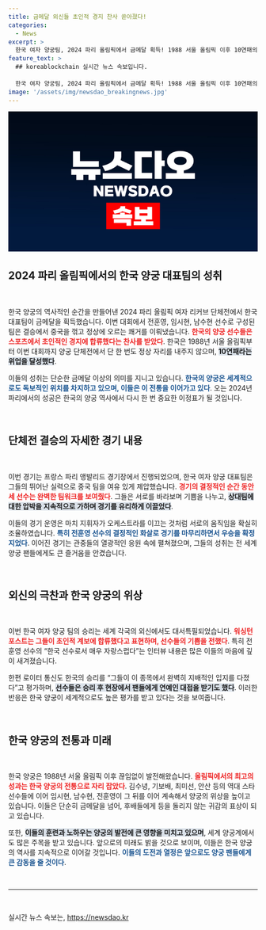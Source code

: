 ```yaml
---
title: 금메달 외신들 초인적 경지 찬사 쏟아졌다!
categories:
  - News
excerpt: >
  한국 여자 양궁팀, 2024 파리 올림픽에서 금메달 획득! 1988 서울 올림픽 이후 10연패의 위업을 달성한 그들의 기적과 외신의 찬사를 확인하세요!
feature_text: >
  ## koreablockchain 실시간 뉴스 속보입니다.

  한국 여자 양궁팀, 2024 파리 올림픽에서 금메달 획득! 1988 서울 올림픽 이후 10연패의 위업을 달성한 그들의 기적과 외신의 찬사를 확인하세요!
image: '/assets/img/newsdao_breakingnews.jpg'
---
```


<p><img src="/assets/img/newsdao_breakingnews.jpg" alt="koreablockchain 속보" /></p>

<h2 data-ke-size="size26">2024 파리 올림픽에서의 한국 양궁 대표팀의 성취</h2>

<p data-ke-size="size16">&nbsp;</p>

<p>한국 양궁의 역사적인 순간을 만들어낸 2024 파리 올림픽 여자 리커브 단체전에서 한국 대표팀이 금메달을 획득했습니다. 이번 대회에서 전훈영, 임시현, 남수현 선수로 구성된 팀은 결승에서 중국을 꺾고 정상에 오르는 쾌거를 이뤄냈습니다. <b><span style="color: #ee2323;">한국의 양궁 선수들은 스포츠에서 초인적인 경지에 합류했다는 찬사를 받았다</span></b>. 한국은 1988년 서울 올림픽부터 이번 대회까지 양궁 단체전에서 단 한 번도 정상 자리를 내주지 않으며, <b><span style="background-color: #21538527;">10연패라는 위업을 달성했다</span></b>. </p>

<p>이들의 성취는 단순한 금메달 이상의 의미를 지니고 있습니다. <b><span style="color: #1a5490;">한국의 양궁은 세계적으로도 독보적인 위치를 차지하고 있으며, 이들은 이 전통을 이어가고 있다</span></b>. 오는 2024년 파리에서의 성공은 한국의 양궁 역사에서 다시 한 번 중요한 이정표가 될 것입니다. </p>

<p data-ke-size="size16">&nbsp;</p>

<h2 data-ke-size="size26">단체전 결승의 자세한 경기 내용</h2>

<p data-ke-size="size16">&nbsp;</p>

<p>이번 경기는 프랑스 파리 앵발리드 경기장에서 진행되었으며, 한국 여자 양궁 대표팀은 그들의 뛰어난 실력으로 중국 팀을 여유 있게 제압했습니다. <b><span style="color: #ee2323;">경기의 결정적인 순간 동안 세 선수는 완벽한 팀워크를 보여줬다</span></b>. 그들은 서로를 바라보며 기쁨을 나누고, <b><span style="background-color: #21538527;">상대팀에 대한 압박을 지속적으로 가하며 경기를 유리하게 이끌었다</span></b>. </p>

<p>이들의 경기 운영은 마치 지휘자가 오케스트라를 이끄는 것처럼 서로의 움직임을 확실히 조율하였습니다. <b><span style="color: #1a5490;">특히 전훈영 선수의 결정적인 화살로 경기를 마무리하면서 우승을 확정지었다</span></b>. 이어진 경기는 관중들의 열광적인 응원 속에 펼쳐졌으며, 그들의 성취는 전 세계 양궁 팬들에게도 큰 즐거움을 안겼습니다.</p>

<p data-ke-size="size16">&nbsp;</p>

<h2 data-ke-size="size26">외신의 극찬과 한국 양궁의 위상</h2>

<p data-ke-size="size16">&nbsp;</p>

<p>이번 한국 여자 양궁 팀의 승리는 세계 각국의 외신에서도 대서특필되었습니다. <b><span style="color: #ee2323;">워싱턴포스트는 그들이 초인적 계보에 합류했다고 표현하며, 선수들의 기쁨을 전했다</span></b>. 특히 전훈영 선수의 “한국 선수로서 매우 자랑스럽다”는 인터뷰 내용은 많은 이들의 마음에 깊이 새겨졌습니다. </p>

<p>한편 로이터 통신도 한국의 승리를 “그들이 이 종목에서 완벽히 지배적인 입지를 다졌다”고 평가하며, <b><span style="background-color: #21538527;">선수들은 승리 후 현장에서 팬들에게 연예인 대접을 받기도 했다</span></b>. 이러한 반응은 한국 양궁이 세계적으로도 높은 평가를 받고 있다는 것을 보여줍니다. </p>

<p data-ke-size="size16">&nbsp;</p>

<h2 data-ke-size="size26">한국 양궁의 전통과 미래</h2>

<p data-ke-size="size16">&nbsp;</p>

<p>한국 양궁은 1988년 서울 올림픽 이후 끊임없이 발전해왔습니다. <b><span style="color: #ee2323;">올림픽에서의 최고의 성과는 한국 양궁의 전통으로 자리 잡았다</span></b>. 김수녕, 기보배, 최미선, 안산 등의 역대 스타 선수들에 이어 임시현, 남수현, 전훈영이 그 뒤를 이어 계속해서 양궁의 위상을 높이고 있습니다. 이들은 단순히 금메달을 넘어, 후배들에게 등을 돌리지 않는 귀감의 표상이 되고 있습니다. </p>

<p>또한, <b><span style="background-color: #21538527;">이들의 훈련과 노하우는 양궁의 발전에 큰 영향을 미치고 있으며</span></b>, 세계 양궁계에서도 많은 주목을 받고 있습니다. 앞으로의 미래도 밝을 것으로 보이며, 이들은 한국 양궁의 역사를 지속적으로 이어갈 것입니다. <b><span style="color: #1a5490;">이들의 도전과 열정은 앞으로도 양궁 팬들에게 큰 감동을 줄 것이다</span></b>.</p>

<p data-ke-size="size16">&nbsp;</p>

<hr />

<p data-ke-size="size16">&nbsp;</p>
실시간 뉴스 속보는, <a href="https://newsdao.kr" rel="dofollow">https://newsdao.kr</a>


